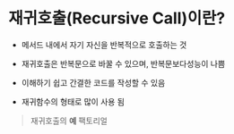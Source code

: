 # 재귀호출(Recursive Call)이란?

- 메서드 내에서 자기 자신을 반복적으로 호출하는 것
-  재귀호출은 반복문으로 바꿀 수 있으며, 반복문보다성능이 나쁨

- 이해하기 쉽고 간결한 코드를 작성할 수 있음
- 재귀함수의 형태로 많이 사용 됨

> 재귀호출의 **예**
> 팩토리얼